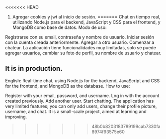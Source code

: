 <<<<<<< HEAD
1. Agregar cookies y jwt al inicio de sesión.
=======
Chat en tiempo real, utilizando Node.js para el backend, JavaScript y CSS para el frontend, y MongoDB como base de datos.
Modo de uso:

Registrarse con su email, contraseña y nombre de usuario.
Iniciar sesión con la cuenta creada anteriormente.
Agregar a otro usuario.
Comenzar a chatear.
La aplicación tiene funcionalidades muy limitadas, solo se puede agregar usuarios, cambiar su foto de perfil, su nombre de usuario y chatear.

It is in production.
--------------------
English:
Real-time chat, using Node.js for the backend, JavaScript and CSS for the frontend, and MongoDB as the database.
How to use:

Register with your email, password, and username.
Log in with the account created previously.
Add another user.
Start chatting.
The application has very limited features; you can only add users, change their profile picture, username, and chat.
It is a small-scale project, aimed at learning and improving.
>>>>>>> 48b0b8203183789199cab7330fa8974f93575e60
